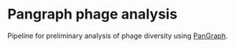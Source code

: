 # Pangraph phage analysis

Pipeline for preliminary analysis of phage diversity using [PanGraph](https://github.com/neherlab/pangraph).